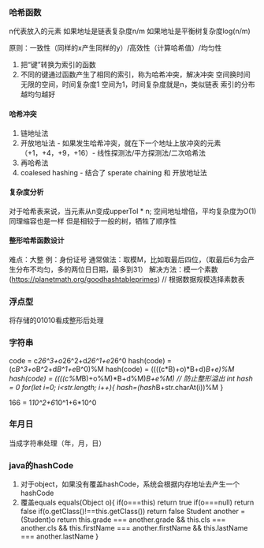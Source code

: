 ### 哈希函数

n代表放入的元素
如果地址是链表复杂度n/m
如果地址是平衡树复杂度log(n/m)

原则：一致性（同样的x产生同样的y）/高效性（计算哈希值）/均匀性

1. 把“键”转换为索引的函数
2. 不同的键通过函数产生了相同的索引，称为哈希冲突，解决冲突
空间换时间
无限的空间，时间复杂度1
空间为1，时间复杂度就是n，类似链表
索引的分布越均匀越好

#### 哈希冲突

1. 链地址法
2. 开放地址法 - 如果发生哈希冲突，就在下一个地址上放冲突的元素（+1，+4，+9，+16）- 线性探测法/平方探测法/二次哈希法
3. 再哈希法
4. coalesed hashing - 结合了 sperate chaining 和 开放地址法

#### 复杂度分析

对于哈希表来说，当元素从n变成upperTol * n; 空间地址增倍，平均复杂度为O(1)
同理缩容也是一样
但是相较于一般的树，牺牲了顺序性

#### 整形哈希函数设计

难点：大整
例：身份证号
通常做法：取模M，比如取最后四位，（取最后6为会产生分布不均匀，多的两位日日期，最多到31）
解决方法：模一个素数
(<https://planetmath.org/goodhashtableprimes>) // 根据数据规模选择素数表

### 浮点型

将存储的01010看成整形后处理

### 字符串

code = c*26^3+o*26^2+d*26^1+e*26^0
hash(code) = (c*B^3+o*B^2+d*B^1+e*B^0)%M
hash(code) = ((((c*B)+o)*B+d)*B+e)%M
hash(code) = ((((c%M*B)+o%M)*B+d%M)*B+e%M) // 防止整形溢出
int hash = 0
for(let i=0; i<str.length; i++){
  hash=(hash*B+str.charAt(i))%M
}

166 = 1*10^2+6*10^1+6*10^0

### 年月日

当成字符串处理（年，月，日）

### java的hashCode

1. 对于object，如果没有覆盖hashCode，系统会根据内存地址去产生一个hashCode
2. 覆盖equals
equals(Object o){
  if(o===this) return true
  if(o===null) return false
  if(o.getClass()!==this.getClass()) return false
  Student another = (Student)o
  return this.grade === another.grade &&
  this.cls === another.cls &&
  this.firstName === another.firstName &&
  this.lastName === another.lastName
}
